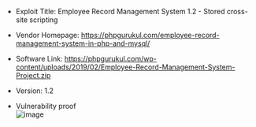 * Exploit Title: Employee Record Management System 1.2 -  Stored cross-site scripting  

* Vendor Homepage: https://phpgurukul.com/employee-record-management-system-in-php-and-mysql/  

* Software Link: https://phpgurukul.com/wp-content/uploads/2019/02/Employee-Record-Management-System-Project.zip  

* Version: 1.2   

* Vulnerability proof    
![image]()  
